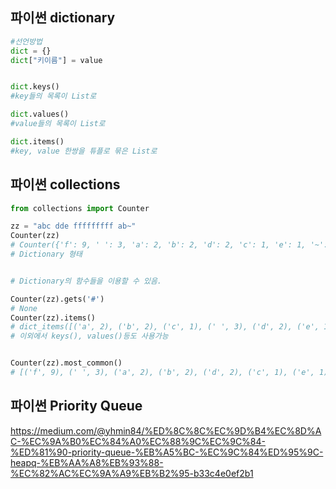 ## 파이썬 dictionary
```python
#선언방법
dict = {}
dict["키이름"] = value


dict.keys()
#key들의 목록이 List로

dict.values()
#value들의 목록이 List로

dict.items()
#key, value 한쌍을 튜플로 묶은 List로

```



## 파이썬 collections
```python 
from collections import Counter

zz = "abc dde fffffffff ab~"
Counter(zz)
# Counter({'f': 9, ' ': 3, 'a': 2, 'b': 2, 'd': 2, 'c': 1, 'e': 1, '~': 1})
# Dictionary 형태


# Dictionary의 함수들을 이용할 수 있음.

Counter(zz).gets('#')
# None
Counter(zz).items()
# dict_items([('a', 2), ('b', 2), ('c', 1), (' ', 3), ('d', 2), ('e', 1), ('f', 9), ('~', 1)]) -> 얘는 튜플
# 이외에서 keys(), values()등도 사용가능


Counter(zz).most_common()
# [('f', 9), (' ', 3), ('a', 2), ('b', 2), ('d', 2), ('c', 1), ('e', 1), ('~', 1)] 가장 높은 빈도수 순서대로 
```

## 파이썬 Priority Queue
https://medium.com/@yhmin84/%ED%8C%8C%EC%9D%B4%EC%8D%AC-%EC%9A%B0%EC%84%A0%EC%88%9C%EC%9C%84-%ED%81%90-priority-queue-%EB%A5%BC-%EC%9C%84%ED%95%9C-heapq-%EB%AA%A8%EB%93%88-%EC%82%AC%EC%9A%A9%EB%B2%95-b33c4e0ef2b1
```python


```

